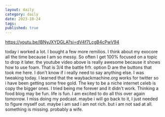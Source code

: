 ```yaml
---
layout: daily
category: daily
date: 2023-10-24
tags: 
published: true
---
```

https://youtu.be/lBNyJXYDGLA?si=dV4f7LcgB4cPwV94 

today i worked a lot. I bought a few more remilios. I think about my exocore all the time because I am so messy. So often I get 100% focused on a topic to drop it later. the youtube video above is really awesome because it shows how to use foam. That is 3/4 the battle frfr. option D are the buttons that took me here. I don't know if i really need to say anything else. I was tweaking today. I learned that the waybackmachine.org works for twitter so i have been getting some free gold. The key to be a niche internet celeb is copy the bigger ones. I tried being me forever and it didn't work. Thinking a food blog may be fun. life is fun. I am excited to do all this over again tomorrow. I miss doing my podcast. maybe i will go back to it, I just needed to figure myself out. maybe i am sad i am not rich. but i am not sad at all. something is missing. probably a wife.
 
